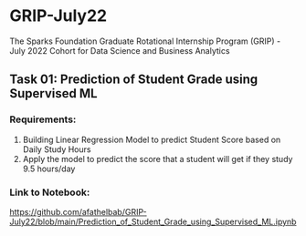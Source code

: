 # GRIP-July22
The Sparks Foundation Graduate Rotational Internship Program (GRIP) - July 2022 Cohort for Data Science and Business Analytics

## Task 01: Prediction of Student Grade using Supervised ML
### Requirements:
1. Building Linear Regression Model to predict Student Score based on Daily Study Hours
2. Apply the model to predict the score that a student will get if they study 9.5 hours/day
### Link to Notebook: 
https://github.com/afathelbab/GRIP-July22/blob/main/Prediction_of_Student_Grade_using_Supervised_ML.ipynb

